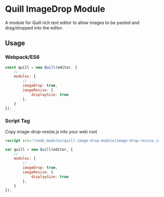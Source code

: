 # Quill ImageDrop Module

A module for Quill rich text editor to allow images to be pasted and drag/dropped into the editor.


## Usage

### Webpack/ES6

```javascript
const quill = new Quill(editor, {
    // ...
    modules: {
        // ...
        imageDrop: true,
        imageResize: {
            displaySize: true
        },
    }
});
```

### Script Tag

Copy image-drop-resize.js into your web root 

```html
<script src="/node_modules/quill-image-drop-module/image-drop-resize.js"></script>
```

```javascript
var quill = new Quill(editor, {
    // ...
    modules: {
        // ...
        imageDrop: true,
        imageResize: {
            displaySize: true
        },
    }
});
```